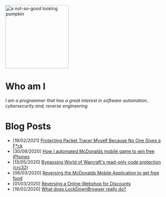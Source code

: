 
[<img alt="a not-so-good looking pumpkin" src="https://ferib.dev/logo.png" width="200">](https://ferib.dev/#nocringe)

# Who am I

*I am a programmer that has a great interest in software automation, cybersecurity and, reverse engineering*

# Blog Posts
- [19/02/2021] [Protecting Packet Tracer Myself Because No One Gives a F*ck](https://ferib.dev/blog.php?l=post/Protecting_Packet_Tracer_Myself_Because_No_One_Gives_a_Fuck)
- [30/09/2020] [How I automated McDonalds mobile game to win free iPhones](https://ferib.dev/blog.php?l=post/How_I_automated_McDonalds_mobile_game_to_win_free_iphones)
- [13/05/2020] [Bypassing World of Warcraft's read-only code protection (crc32)](https://ferib.dev/blog.php?l=post/Bypassing_World_of_Warcraft_Crc32_Integrity_Checks)
- [06/03/2020] [Reversing the McDonalds Mobile Application to get free food](https://ferib.dev/blog.php?l=post/Reversing_the_McDonalds_Mobile_Application_to_get_free_food)
- [01/03/2020] [Reversing a Online Webshop for Discounts](https://ferib.dev/blog.php?l=post/Reversing_a_Online_Webshop_for_Discounts)
- [19/02/2020] [What does LockDownBrowser really do?](https://ferib.dev/blog.php?l=post/What_does_LockDownBrowser_really_do)
